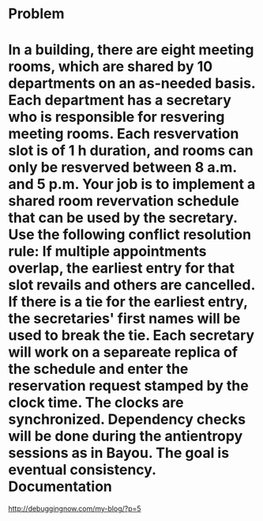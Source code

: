 Problem
===
In a building, there are eight meeting rooms, which are shared by 10 departments on an as-needed basis. Each department has a secretary who is responsible for resvering meeting rooms. Each resvervation slot is of 1 h duration, and rooms can only be resverved between 8 a.m. and 5 p.m. Your job is to implement a shared room revervation schedule that can be used by the secretary.<br>
Use the following conflict resolution rule: If multiple appointments overlap, the earliest entry for that slot revails and others are cancelled. If there is a tie for the earliest entry, the secretaries' first names will be used to break the tie. Each secretary will work on a separeate replica of the schedule and enter the reservation request stamped by the clock time. The clocks are synchronized. Dependency checks will be done during the antientropy sessions as in Bayou. The goal is eventual consistency.<br>
Documentation
===
http://debuggingnow.com/my-blog/?p=5
